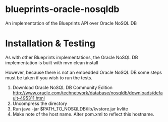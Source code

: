 blueprints-oracle-nosqldb
=========================

An implementation of the Blueprints API over Oracle NoSQL DB

Installation & Testing
=======================
As with other Blueprints implementations, the Oracle NoSQL DB implementation is built with
	mvn clean install

However, because there is not an embedded Oracle NoSQL DB some steps must be taken if you wish to run the tests.
1. Download Oracle NoSQL DB Community Edition <http://www.oracle.com/technetwork/database/nosqldb/downloads/default-495311.html>
2. Uncompress the directory
3. Run
	java -jar $PATH_TO_NOSQLDB/lib/kvstore.jar kvlite
4. Make note of the host name.  Alter pom.xml to reflect this hostname.
